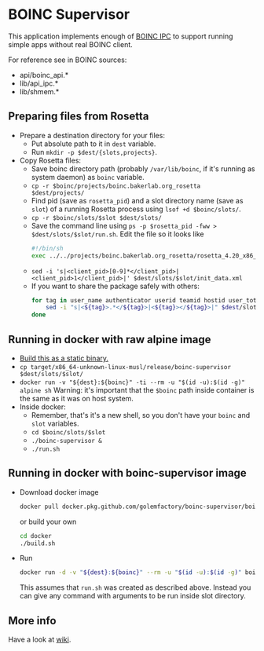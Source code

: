 # BOINC Supervisor

This application implements enough of
[BOINC IPC](https://boinc.berkeley.edu/trac/wiki/ProjectMain#DevelopingBOINCapplications)
to support running simple apps without real BOINC client.

For reference see in BOINC sources:
- api/boinc_api.*
- lib/api_ipc.*
- lib/shmem.*


## Preparing files from Rosetta

- Prepare a destination directory for your files:
    - Put absolute path to it in `dest` variable.
    - Run `mkdir -p $dest/{slots,projects}`.
- Copy Rosetta files:
    - Save boinc directory path (probably `/var/lib/boinc`, if it's running as
      system daemon) as `boinc` variable.
    - `cp -r $boinc/projects/boinc.bakerlab.org_rosetta $dest/projects/`
    - Find pid (save as `rosetta_pid`) and a slot directory name (save as `slot`)
      of a running Rosetta process using `lsof +d $boinc/slots/`.
    - `cp -r $boinc/slots/$slot $dest/slots/`
    - Save the command line using
      `ps -p $rosetta_pid -fww > $dest/slots/$slot/run.sh`. Edit the file so it
      looks like
      ```sh
      #!/bin/sh
      exec ../../projects/boinc.bakerlab.org_rosetta/rosetta_4.20_x86_64-pc-linux-gnu [...]
      ```
    - `sed -i 's|<client_pid>[0-9]*</client_pid>|<client_pid>1</client_pid>|' $dest/slots/$slot/init_data.xml`
    - If you want to share the package safely with others:
      ```sh
      for tag in user_name authenticator userid teamid hostid user_total_credit user_expavg_credit host_total_credit host_expavg_credit; do
          sed -i "s|<${tag}>.*</${tag}>|<${tag}></${tag}>|" $dest/slots/$slot/init_data.xml;
      done
      ```


## Running in docker with raw alpine image

- [Build this as a static binary.](https://doc.rust-lang.org/edition-guide/rust-2018/platform-and-target-support/musl-support-for-fully-static-binaries.html)
- `cp target/x86_64-unknown-linux-musl/release/boinc-supervisor $dest/slots/$slot/`
- `docker run -v "${dest}:${boinc}" -ti --rm -u "$(id -u):$(id -g)" alpine sh`
   Warning: it's important that the `$boinc` path inside container is the same
   as it was on host system.
- Inside docker:
    - Remember, that's it's a new shell, so you don't have your `boinc` and `slot`
      variables.
    - `cd $boinc/slots/$slot`
    - `./boinc-supervisor &`
    - `./run.sh`


## Running in docker with boinc-supervisor image

- Download docker image
  ```sh
  docker pull docker.pkg.github.com/golemfactory/boinc-supervisor/boinc-supervisor:latest
  ```
  or build your own
  ```sh
  cd docker
  ./build.sh
  ```
- Run
  ```sh
  docker run -d -v "${dest}:${boinc}" --rm -u "$(id -u):$(id -g)" boinc-supervisor "${boinc}/slots/${slot}/" ./run.sh
  ```
  This assumes that `run.sh` was created as described above. Instead you can
  give any command with arguments to be run inside slot directory.


## More info

Have a look at [wiki](https://github.com/golemfactory/boinc-supervisor/wiki).
